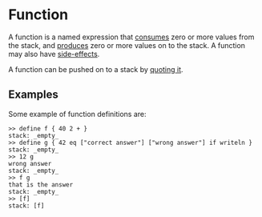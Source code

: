 # Function #

A function is a named expression that [consumes](Consumption.md) zero or more values from the stack, and [produces](Production.md) zero or more values on to the stack. A function may also have [side-effects](SideEffect.md).

A function can be pushed on to a stack by [quoting it](Quotation.md).

## Examples ##

Some example of function definitions are:

```
>> define f { 40 2 + }
stack: _empty_
>> define g { 42 eq ["correct answer"] ["wrong answer"] if writeln }
stack: _empty_
>> 12 g
wrong answer
stack: _empty_
>> f g
that is the answer
stack: _empty_
>> [f]
stack: [f]
```